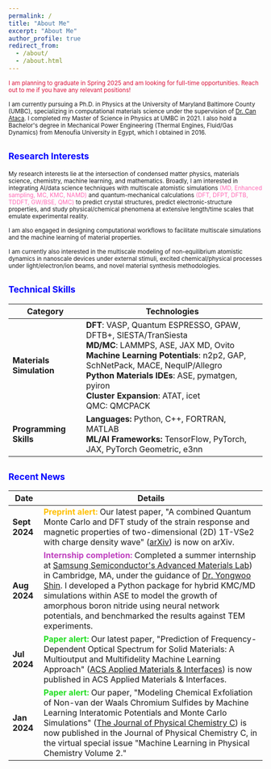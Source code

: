 ```yaml
---
permalink: /
title: "About Me"
excerpt: "About Me"
author_profile: true
redirect_from: 
  - /about/
  - /about.html
---
```


<span style="color: crimson; font-size: smaller;">I am planning to graduate in Spring 2025 and am looking for full-time opportunities. Reach out to me if you have any relevant positions!</span>

<span style="font-size: smaller;">I am currently pursuing a Ph.D. in Physics at the University of Maryland Baltimore County (UMBC), specializing in computational materials science under the supervision of [Dr. Can Ataca](https://physics.umbc.edu/people/faculty/ataca/). I completed my Master of Science in Physics at UMBC in 2021. I also hold a Bachelor's degree in Mechanical Power Engineering (Thermal Engines, Fluid/Gas Dynamics) from Menoufia University in Egypt, which I obtained in 2016.</span>

## <span style="color: blue; font-size: smaller;">Research Interests</span>

<span style="font-size: smaller;">My research interests lie at the intersection of condensed matter physics, materials science, chemistry, machine learning, and mathematics. Broadly, I am interested in integrating AI/data science techniques with multiscale atomistic simulations <span style="color: #ff69b4;">(MD, Enhanced sampling, MC, KMC, NAMD)</span> and quantum-mechanical calculations <span style="color: #ff69b4;">(DFT, DFPT, DFTB, TDDFT, GW/BSE, QMC)</span> to predict crystal structures, predict electronic-structure properties, and study physical/chemical phenomena at extensive length/time scales that emulate experimental reality.</span>

<span style="font-size: smaller;">I am also engaged in designing computational workflows to facilitate multiscale simulations and the machine learning of material properties.</span>

<span style="font-size: smaller;">I am currently also interested in the multiscale modeling of non-equilibrium atomistic dynamics in nanoscale devices under external stimuli, excited chemical/physical processes under light/electron/ion beams, and novel material synthesis methodologies.</span>

## <span style="color: blue; font-size: smaller;">Technical Skills</span>

| **Category**                  | **Technologies** |
|-------------------------------|------------------|
| **Materials Simulation**      | **DFT**: VASP, Quantum ESPRESSO, GPAW, DFTB+, SIESTA/TranSiesta<br>**MD/MC**: LAMMPS, ASE, JAX MD, Ovito<br>**Machine Learning Potentials**: n2p2, GAP, SchNetPack, MACE, NequIP/Allegro<br>**Python Materials IDEs**: ASE, pymatgen, pyiron<br>**Cluster Expansion**: ATAT, icet<br>QMC: QMCPACK |
| **Programming Skills**        | **Languages:** Python, C++, FORTRAN, MATLAB<br>**ML/AI Frameworks:** TensorFlow, PyTorch, JAX, PyTorch Geometric, e3nn |

## <span style="color: blue; font-size: smaller;">Recent News</span>

| **Date**    | **Details** |
|-------------|-------------|
| **Sept 2024** | <strong style="color: #FFBF00;">Preprint alert:</strong> Our latest paper, "A combined Quantum Monte Carlo and DFT study of the strain response and magnetic properties of two-dimensional (2D) 1T-VSe2 with charge density wave" ([arXiv](https://arxiv.org/abs/2409.19082)) is now on arXiv. |
| **Aug 2024**  | <strong style="color: #BF40BF;">Internship completion:</strong> Completed a summer internship at [Samsung Semiconductor's Advanced Materials Lab](https://semiconductor.samsung.com/us/about-us/us-office/us-r-and-d-labs/samsung-advanced-institute-of-technology/#advanced-materials-lab)) in Cambridge, MA, under the guidance of [Dr. Yongwoo Shin](https://scholar.google.com/citations?user=0R3aEUUAAAAJ&hl=en). I developed a Python package for hybrid KMC/MD simulations within ASE to model the growth of amorphous boron nitride using neural network potentials, and benchmarked the results against TEM experiments. |
| **Jul 2024**  | <strong style="color: #22DD22;">Paper alert:</strong> Our latest paper, "Prediction of Frequency-Dependent Optical Spectrum for Solid Materials: A Multioutput and Multifidelity Machine Learning Approach" ([ACS Applied Materials & Interfaces](https://pubs.acs.org/doi/10.1021/acsami.4c07328)) is now published in ACS Applied Materials & Interfaces. |
| **Jan 2024**  | <strong style="color: #22DD22;">Paper alert:</strong> Our paper, "Modeling Chemical Exfoliation of Non-van der Waals Chromium Sulfides by Machine Learning Interatomic Potentials and Monte Carlo Simulations" ([The Journal of Physical Chemistry C](https://pubs.acs.org/doi/10.1021/acs.jpcc.3c06168)) is now published in the Journal of Physical Chemistry C, in the virtual special issue "Machine Learning in Physical Chemistry Volume 2." |


